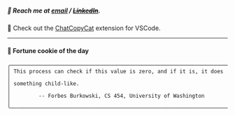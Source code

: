 ##### :calling: Reach me at **[email](mailto:johannes@stenmark.in)** ***/*** **[~~LinkedIn~~](https://www.linkedin.com/in/johannes-stenmark)**.
:feet: Check out the [ChatCopyCat](https://github.com/jstenmark/ChatCopyCat) extension for VSCode.

---
#### :cookie: Fortune cookie of the day
```smalltalk
╭─────────────────────────────────────────────────────────────────────╮
│ This process can check if this value is zero, and if it is, it does │
│ something child-like.                                               │
│         -- Forbes Burkowski, CS 454, University of Washington       │
╰─────────────────────────────────────────────────────────────────────╯
```
